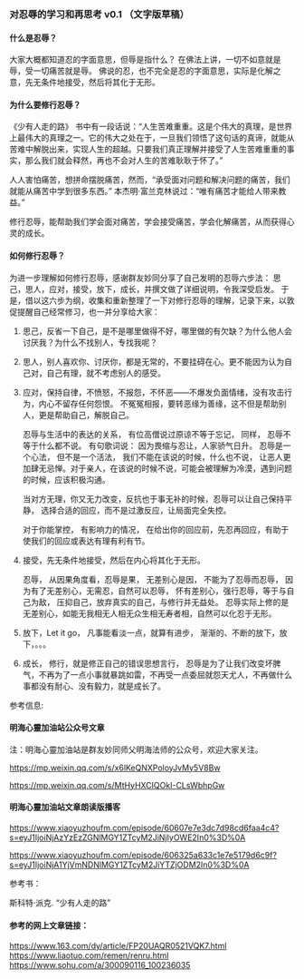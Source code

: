 ### 对忍辱的学习和再思考 v0.1 （文字版草稿）

#### 什么是忍辱？

大家大概都知道忍的字面意思，但辱是指什么？ 
在佛法上讲，一切不如意就是辱，受一切痛苦就是辱。
佛说的忍，也不完全是忍的字面意思，实际是化解之意，先无条件地接受，然后将其化于无形。

#### 为什么要修行忍辱？

《少有人走的路》 书中有一段话说：“人生苦难重重。这是个伟大的真理，是世界上最伟大的真理之一。它的伟大之处在于，一旦我们领悟了这句话的真谛，就能从苦难中解脱出来，实现人生的超越。只要我们真正理解并接受了人生苦难重重的事实，那么我们就会释然，再也不会对人生的苦难耿耿于怀了。”

人人害怕痛苦，想拼命摆脱痛苦，然而，“承受面对问题和解决问题的痛苦，我们就能从痛苦中学到很多东西。” 本杰明·富兰克林说过：“唯有痛苦才能给人带来教益。”

修行忍辱，能帮助我们学会面对痛苦，学会接受痛苦，学会化解痛苦，从而获得心灵的成长。

#### 如何修行忍辱？

为进一步理解如何修行忍辱，感谢群友妙同分享了自己发明的忍辱六步法： 思己，思人，应对，接受，放下，成长，并撰文做了详细说明，令我深受启发。 于是，借以这六步为纲，收集和重新整理了一下对修行忍辱的理解，记录下来，以敦促提醒自己经常修习，也一并分享给大家：

1. 思己，反省一下自己，是不是哪里做得不好，哪里做的有欠缺？为什么他人会讨厌我？为什么不找别人，专找我呢？

2. 思人，别人喜欢你、讨厌你，都是无常的，不要挂碍在心。更不能因为认为自己对，自己有理，就不考虑别人的感受。

3. 应对，保持自律，不愤怒，不报怨，不怀恶——不爆发负面情绪，没有攻击行为，内心不留存任何怨恨。 不冤冤相报，要转恶缘为善缘，这不但是帮助别人，更是帮助自己，解脱自己。 


   忍辱与生活中的表达的关系， 有位高僧说过原谅不等于忘记， 同样， 忍辱不等于什么都不说。 有句歌词说： 因为畏缩与忍让，人家骄气日升。 忍辱是一个心法， 但不是一个活法， 我们不能在该说的时候，什么也不说， 让恶人更加肆无忌惮。对于亲人，在该说的时候不说，可能会被理解为冷漠，遇到问题的时候，应该积极沟通。 


   当对方无理，你又无力改变，反抗也于事无补的时候，忍辱可以让自己保持平静， 选择合适的回应，而不是过激反应，让局面完全失控。 


   对于你能掌控， 有影响力的情况， 在给出你的回应前，先忍再回应，有助于使我们的回应或表达有理有利有节。  

4. 接受，先无条件地接受，然后在内心将其化于无形。


   忍辱， 从因果角度看，忍辱是果， 无差别心是因， 不能为了忍辱而忍辱， 因为有了无差别心，无需忍，自然可以忍辱， 怀有差别心，强行忍辱，等于与自己为敌， 压抑自己，放弃真实的自己，与修行并无益处。   忍辱实际上修的是无差别心，如能无我相无人相无众生相无寿者相，自然可以化忍于无形。  

5. 放下，Let it go， 凡事能看淡一点，就算有进步， 渐渐的、不断的放下，放下，。。。

6. 成长， 修行，就是修正自己的错误思想言行， 忍辱是为了让我们改变坏脾气，不再为了一点小事就暴跳如雷，不再受一点委屈就怨天尤人，不再做什么事都没有耐心、没有毅力，就是成长了。

<!--以后会持续对忍辱做再思考，当有了新的收获时，会重续写或重写或更新本篇。 欢迎大家参与讨论，分享你对忍辱的理解和思考，谢谢！-->

参考信息:

#### 明海心靈加油站公众号文章

注：明海心靈加油站是群友妙同师父明海法师的公众号，欢迎大家关注。

https://mp.weixin.qq.com/s/x6lKeQNXPoloyJvMy5V8Bw

https://mp.weixin.qq.com/s/MtHyHXCIQOkI-CLsWbhpGw

#### 明海心靈加油站文章朗读版播客

https://www.xiaoyuzhoufm.com/episode/60607e7e3dc7d98cd6faa4c4?s=eyJ1IjoiNjAzYzEzZGNlMGY1ZTcyM2JiNjIyOWE2In0%3D%0A

https://www.xiaoyuzhoufm.com/episode/606325a633c1e7e5179d6c9f?s=eyJ1IjoiNjA1YjVmNDNlMGY1ZTcyM2JiYTZjODM2In0%3D%0A

参考书：

斯科特·派克. “少有人走的路” 

#### 参考的网上文章链接：

https://www.163.com/dy/article/FP20UAQR0521VQK7.html
https://www.liaotuo.com/remen/renru.html
https://www.sohu.com/a/300090116_100236035